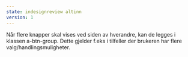 ```yaml
---
state: indesignreview altinn
version: 1
---
```

Når flere knapper skal vises ved siden av hverandre, kan de legges i klassen a-btn-group. Dette gjelder f.eks i tilfeller der brukeren har flere valg/handlingsmuligheter.
